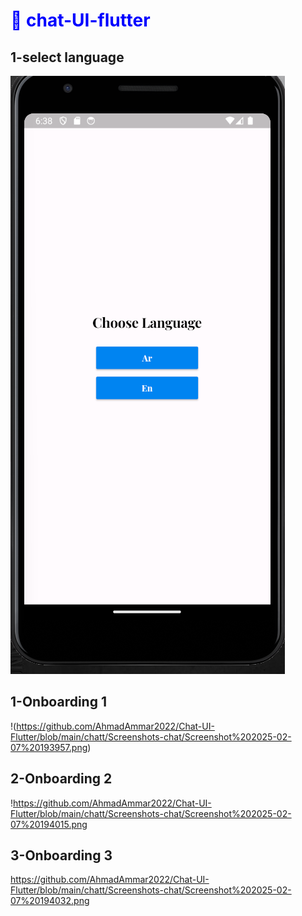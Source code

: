 <h1 style="color:blue; font-weight:bold;">🌟  chat-UI-flutter</h1>


## 1-select language


![App Interface](https://github.com/AhmadAmmar2022/Chat-UI-Flutter/blob/main/chatt/Screenshots-chat/Screenshot%202025-02-07%20183914.png)


## 1-Onboarding 1
!(https://github.com/AhmadAmmar2022/Chat-UI-Flutter/blob/main/chatt/Screenshots-chat/Screenshot%202025-02-07%20193957.png)

## 2-Onboarding 2
!https://github.com/AhmadAmmar2022/Chat-UI-Flutter/blob/main/chatt/Screenshots-chat/Screenshot%202025-02-07%20194015.png


## 3-Onboarding 3
https://github.com/AhmadAmmar2022/Chat-UI-Flutter/blob/main/chatt/Screenshots-chat/Screenshot%202025-02-07%20194032.png
